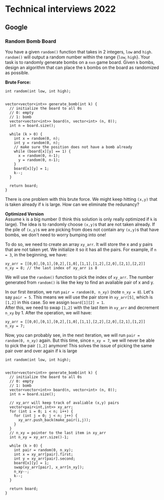 # Technical interviews 2022
## Google 
### Random Bomb Board
You have a given `random()` function that takes in 2 integers, `low` and `high`. `random()` will output a random number within the range {`low`, `high`}.
Your task is to randomly generate bombs on a `nxn` game board. Given `k` bombs, design an algorithm that can place the `k` bombs on the board as randomized 
as possible.

**Brute Force:**  
```
int random(int low, int high);


vector<vector<int>> generate_bomb(int k) {
  // initialize the board to all 0s
  // 0: empty
  // 1: bomb
  vector<vector<int>> board(n, vector<int> (n, 0));
  int n = board.size();
  
  while (k > 0) {
    int x = random(0, n);
    int y = random(0, n);
    // make sure the position does not have a bomb already
    while (board[x][y] == 1) {
      x = random(0, n-1);
      y = random(0, n-1);
    }
    board[x][y] = 1;
    k--;
  }
  
  return board;
}
```
There is one problem with this brute force. We might keep hitting `(x,y)` that is taken already if `k` is large. How can we eliminate the redunancy?

**Optimized Version**  
Assume `k` is a big number (I think this solution is only really optimized if `k` is large). The idea is to randomly choose `(x,y)`s that are not taken already. 
If the pile of `(x,y)`s we are picking from does not contain any `(x,y)`s that have bombs, we don't need to worry bumping into one!

To do so, we need to create an array `xy_arr`. It will store the x and y pairs that are not taken yet. We initialize it so it has all the pairs. For
example, if `n = 3`, in the beginning, we have:
```
xy_arr = [[0,0],[0,1],[0,2],[1,0],[1,1],[1,2],[2,0],[2,1],[2,2]]
n_xy = 8; // the last index of xy_arr is 8
```
We will use the `random()` function to pick the index of `xy_arr`. The number generated from `random()` is like the key to find an avaliable pair of x and y. 

In our first iteration, we run `pair = random(0, n_xy)` (note `n_xy = 8`). Let's say `pair = 5`. This means we will use the pair store in `xy_arr[5]`, which is 
`[1,2]` in this case. So we assign `board[1][2] = 1`.  
After this, we need to swap `[1,2]` with the last item in `xy_arr` and decrement `n_xy` by 1. After the operation, we will have:
```
xy_arr = [[0,0],[0,1],[0,2],[1,0],[1,1],[2,2],[2,0],[2,1],[1,2]]
n_xy = 7;
```
Now, you can probably see, in the next iteration, we will run `pair = random(0, n_xy)` again. But this time, since `n_xy = 7`, we will never be able to pick the 
pair `[1,2]` anymore! This solves the issue of picking the same pair over and over again if `k` is large

```
int random(int low, int high);


vector<vector<int>> generate_bomb(int k) {
  // initialize the board to all 0s
  // 0: empty
  // 1: bomb
  vector<vector<int>> board(n, vector<int> (n, 0));
  int n = board.size();
  
  // xy_arr will keep track of avaliable (x,y) pairs
  vector<pair<int,int>> xy_arr;
  for (int i = 0; i < n; i++) {
    for (int j = 0; j < n; j++) {
      xy_arr.push_back(make_pair(i,j));
    }
  }
  // n_xy = pointer to the last item in xy_arr
  int n_xy = xy_arr.size()-1;
  
  while (k > 0) {
    int pair = random(0, n_xy);
    int x = xy_arr[pair].first;
    int y = xy_arr[pair].second;
    board[x][y] = 1;
    swap(xy_arr[pair], x_arr[n_xy]);
    n_xy--;
    k--;
  }
  
  return board;
}
```

